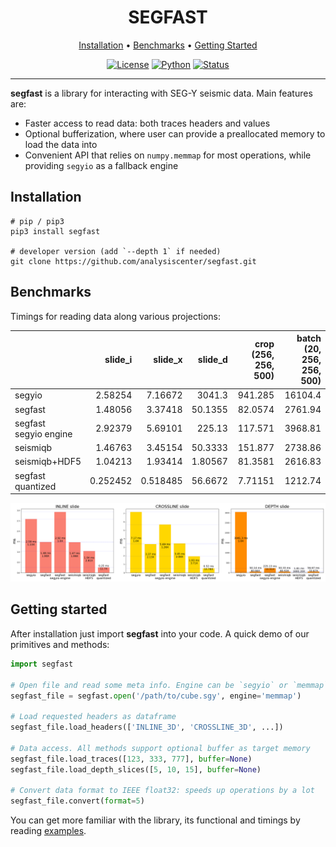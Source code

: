 <div align="center">

# SEGFAST

<a href="#installation">Installation</a> • <a href="#benchmarks">Benchmarks</a> • <a href="#getting-started">Getting Started</a>

[![License](https://img.shields.io/github/license/analysiscenter/batchflow.svg)](https://www.apache.org/licenses/LICENSE-2.0)
[![Python](https://img.shields.io/badge/python-3.8-blue.svg)](https://python.org)
[![Status](https://github.com/analysiscenter/segfast/actions/workflows/status.yml/badge.svg?branch=main&event=push)](https://github.com/analysiscenter/segfast/actions/workflows/status.yml)

</div>

---

**segfast** is a library for interacting with SEG-Y seismic data. Main features are:

* Faster access to read data: both traces headers and values
* Optional bufferization, where user can provide a preallocated memory to load the data into
* Convenient API that relies on `numpy.memmap` for most operations, while providing `segyio` as a fallback engine


## Installation

    # pip / pip3
    pip3 install segfast

    # developer version (add `--depth 1` if needed)
    git clone https://github.com/analysiscenter/segfast.git


## Benchmarks
Timings for reading data along various projections:

|                                |    slide_i |    slide_x |    slide_d |      crop<br/>(256, 256, 500) |    batch<br/>(20, 256, 256, 500)|
|:-------------------------------|-----------:|-----------:|-----------:|------------------------------:|--------------------------------:|
| segyio                         |   2.58254  |   7.16672  | 3041.3     | 941.285                       | 16104.4                         |
| segfast                        |   1.48056  |   3.37418  |   50.1355  |  82.0574                      |  2761.94                        |
| segfast<br/>segyio engine      |   2.92379  |   5.69101  |  225.13    | 117.571                       |  3968.81                        |
| seismiqb                       |   1.46763  |   3.45154  |   50.3333  | 151.877                       |  2738.86                        |
| seismiqb+HDF5                  |   1.04213  |   1.93414  |    1.80567 |  81.3581                      |  2616.83                        |
| segfast <br/>quantized         |   0.252452 |   0.518485 |   56.6672  |   7.71151                     |  1212.74                        |

![SlideBenchmarks](https://raw.githubusercontent.com/analysiscenter/segfast/main/examples/article_timings_slides.png)


## Getting started

After installation just import **segfast** into your code. A quick demo of our primitives and methods:
```python
import segfast

# Open file and read some meta info. Engine can be `segyio` or `memmap`
segfast_file = segfast.open('/path/to/cube.sgy', engine='memmap')

# Load requested headers as dataframe
segfast_file.load_headers(['INLINE_3D', 'CROSSLINE_3D', ...])

# Data access. All methods support optional buffer as target memory
segfast_file.load_traces([123, 333, 777], buffer=None)
segfast_file.load_depth_slices([5, 10, 15], buffer=None)

# Convert data format to IEEE float32: speeds up operations by a lot
segfast_file.convert(format=5)

```
You can get more familiar with the library, its functional and timings by reading [examples](examples).
